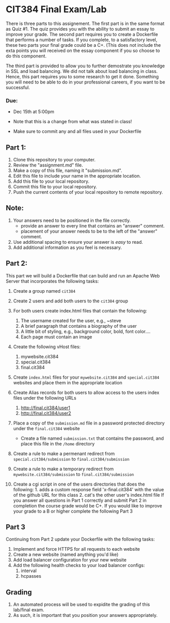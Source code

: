 # CIT384 Final Exam/Lab
There is three parts to this assignement. The first part is in the same format as Quiz #1.  The quiz provides you with the ability to submit an essay to improve your grade.  The second part requires you to create a Dockerfile that performs a number of tasks.  If you complete, to a satisfactory level, these two parts your final grade could be a C+.  (This does not include the exta points you will received on the essay component if you so choose to do this component.

The third part is provided to allow you to further demostrate you knowledge in SSL and load balancing.  We did not talk about load balancing in class.  Hence, this part requires you to some research to get it done.  Something you will need to be able to do in your professional careers, if you want to be successful.


### Due:
* Dec 15th at 5:00pm
* Note that this is a change from what was stated in class!

* Make sure to commit any and all files used in your Dockerfile

## Part 1:
  1. Clone this repository to your computer.  
  2. Review the "assignment.md" file.
  3. Make a copy of this file, naming it "submission.md".
  4. Edit this file to include your name in the appropriate location.
  5. Add this file to your local repository.
  6. Commit this file to your local repository.
  7. Push the current contents of your local repository to remote repository.

## Note:
  1. Your answers need to be positioned in the file correctly.
     - provide an answer to every line that contains an "answer" comment.
     - placement of your answer needs to be to the left of the "answer" comment.
  2. Use additional spacing to ensure your answer is _easy_ to read.
  3. Add additional information as you feel is necessary.

## Part 2: 
This part we will build a Dockerfile that can build and run an Apache Web Server that incorporates the following tasks:
  1. Create a group named `cit384`
  2. Create 2 users and add both users to the `cit384` group
  3. For both users create index.html files that contain the following:
     1. The username created for the user, e.g., ~steve
     2. A brief paragraph that contains a biography of the user
     3. A little bit of styling, e.g., background color, bold, font color....
     4. Each page must contain an image
  4. Create the following vHost files:
     1. mywebsite.cit384
     2. special.cit384
     3. final.cit384
  5. Create `index.html` files for your `mywebsite.cit384` and `special.cit384` websites and place them in the appropriate location

  6. Create Alias records for both users to allow access to the users index files under the following URLs
     1. http://final.cit384/user1
     2. http://final.cit384/user2

  7. Place a copy of the `submission.md` file in a password protected directory under the `final.cit384` website
     * Create a file named `submission.txt` that contains the password, and place this file in the `/home` directory 

  8. Create a rule to make a permenant redirect from `special.cit384/submission` to `final.cit384/submission`
  9. Create a rule to make a temporary redirect from `mywebsite.cit384/submission` to `final.cit384/submission`
  10. Create a cgi script in one of the users directories that does the following:
     1. adds a custom response field 'x-final.cit384' with the value of the github URL for this class
     2. cat's the other user's index.html file 
If you answer all questions in Part 1 correctly and submit Part 2 in completion the course grade would be C+. If you would like to improve your grade to a B or higher complete the following Part 3

## Part 3
Continuing from Part 2 update your Dockerfile with the following tasks:
  1. Implement and force HTTPS for all requests to each website
  2. Create a new website (named anything you'd like)
  3. Add load balancer configuration for your new website
  4. Add the following health checks to your load balancer configs:
     1. interval
     3. hcpasses


## Grading
  1. An automated process will be used to expidite the grading of this lab/final exam. 
  2. As such, it is important that you position your answers appropriately. 
